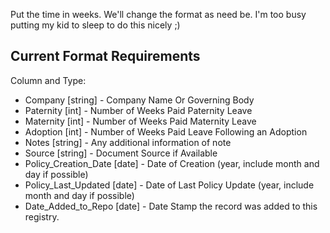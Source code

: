Put the time in weeks.  We'll change the format as need be.  I'm too busy
putting my kid to sleep to do this nicely ;)

## Current Format Requirements
Column and Type:

* Company [string] - Company Name Or Governing Body
* Paternity [int] - Number of Weeks Paid Paternity Leave
* Maternity [int] - Number of Weeks Paid Maternity Leave
* Adoption [int] - Number of Weeks Paid Leave Following an Adoption
* Notes [string] - Any additional information of note
* Source [string] - Document Source if Available 
* Policy_Creation_Date [date] - Date of Creation (year, include month and day if possible)
* Policy_Last_Updated [date] - Date of Last Policy Update (year, include month and day if possible)
* Date_Added_to_Repo [date] - Date Stamp the record was added to this registry.




